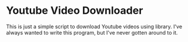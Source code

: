 # Youtube Video Downloader
This is just a simple script to download Youtube videos using library.
І've always wanted to write this program, but I've never gotten around to it.
